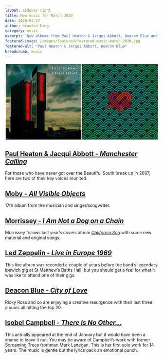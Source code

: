 ```yaml
---
layout: sidebar-right
title: New music for March 2020
date: 2020-02-27
author: brandon-king
category: music
excerpt: 'New albums from Paul Heaton & Jacqui Abbott, Deacon Blue and more.'
featured-image: /images/featured/featured-music-march-2020.jpg
featured-alt: "Paul Heaton & Jacqui Abbott, Deacon Blue"
breadcrumb: music
---
```


![Paul Heaton & Jacqui Abbott, Deacon Blue](/images/featured/featured-music-march-2020.jpg)

## [Paul Heaton & Jacqui Abbott - <cite>Manchester Calling</cite>](https://suffolk.spydus.co.uk/cgi-bin/spydus.exe/ENQ/OPAC/BIBENQ?BRN=2699025)

For those who have never got over the Beautiful South break up in 2007, here are two of their key voices reunited.

## [Moby - <cite>All Visible Objects</cite>](https://suffolk.spydus.co.uk/cgi-bin/spydus.exe/ENQ/OPAC/BIBENQ?BRN=2726211)

17th album from the musician and singer/songwriter.

## [Morrissey - <cite>I Am Not a Dog on a Chain</cite>](https://suffolk.spydus.co.uk/cgi-bin/spydus.exe/ENQ/OPAC/BIBENQ?BRN=2724822)

Morrissey follows last year’s covers album [<cite>California Son</cite>](https://suffolk.spydus.co.uk/cgi-bin/spydus.exe/ENQ/OPAC/BIBENQ?BRN=2578362) with some new material and original songs.

## [Led Zeppelin - <cite>Live in Europe 1969</cite>](https://suffolk.spydus.co.uk/cgi-bin/spydus.exe/ENQ/OPAC/BIBENQ?BRN=2723538)

This live album was recorded a couple of years before the band’s legendary Ipswich gig at St Matthew’s Baths Hall, but you should get a feel for what it was like to attend one of their gigs.

## [Deacon Blue - <cite>City of Love</cite>](https://suffolk.spydus.co.uk/cgi-bin/spydus.exe/ENQ/OPAC/BIBENQ?BRN=2704066)

Ricky Ross and co are enjoying a creative resurgence with their last three albums all hitting the top 20.

## [Isobel Campbell - <cite>There Is No Other...</cite>](https://suffolk.spydus.co.uk/cgi-bin/spydus.exe/ENQ/OPAC/BIBENQ?BRN=2683331)

This actually appeared at the end of January but it would have been a shame to leave it out. You may be aware of Campbell’s work with former Screaming Trees frontman Mark Lanegan. This is her first solo work for 14 years. The music is gentle but the lyrics pack an emotional punch.
